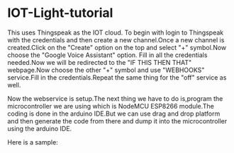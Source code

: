 # IOT-Light-tutorial

This uses Thingspeak as the IOT cloud. To begin with login to Thingspeak with the credentials and then create a new channel.Once a new channel is created.Click on the "Create" option on the top and select "+" symbol.Now choose the "Google Voice Assistant" option. Fill in all the credentials needed.Now we will be redirected to the "IF THIS THEN THAT" webpage.Now choose the other "+" symbol and use "WEBHOOKS" service.Fill in the credentials.Repeat the same thing for the "off" service as well.

Now the webservice is setup.The next thing we have to do is,program the microcontroller we are using which is NodeMCU ESP8266 module.The coding is done in the arduino IDE.But we can use drag and drop platform and then generate the code from there and dump it into the microcontroller using the arduino IDE.

Here is a sample:
